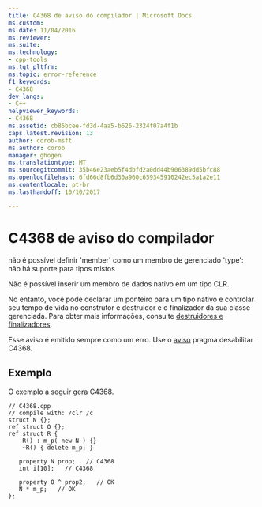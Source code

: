 ```yaml
---
title: C4368 de aviso do compilador | Microsoft Docs
ms.custom: 
ms.date: 11/04/2016
ms.reviewer: 
ms.suite: 
ms.technology:
- cpp-tools
ms.tgt_pltfrm: 
ms.topic: error-reference
f1_keywords:
- C4368
dev_langs:
- C++
helpviewer_keywords:
- C4368
ms.assetid: cb85bcee-fd3d-4aa5-b626-2324f07a4f1b
caps.latest.revision: 13
author: corob-msft
ms.author: corob
manager: ghogen
ms.translationtype: MT
ms.sourcegitcommit: 35b46e23aeb5f4dbfd2a0dd44b906389dd5bfc88
ms.openlocfilehash: 6fd66d8fb6d30a960c659345910242ec5a1a2e11
ms.contentlocale: pt-br
ms.lasthandoff: 10/10/2017

---
```

# <a name="compiler-warning-c4368"></a>C4368 de aviso do compilador
não é possível definir 'member' como um membro de gerenciado 'type': não há suporte para tipos mistos  
  
 Não é possível inserir um membro de dados nativo em um tipo CLR.  
  
 No entanto, você pode declarar um ponteiro para um tipo nativo e controlar seu tempo de vida no construtor e destruidor e o finalizador da sua classe gerenciada. Para obter mais informações, consulte [destruidores e finalizadores](../../dotnet/how-to-define-and-consume-classes-and-structs-cpp-cli.md#BKMK_Destructors_and_finalizers).  
  
 Esse aviso é emitido sempre como um erro. Use o [aviso](../../preprocessor/warning.md) pragma desabilitar C4368.  
  
## <a name="example"></a>Exemplo  
 O exemplo a seguir gera C4368.  
  
```  
// C4368.cpp  
// compile with: /clr /c  
struct N {};  
ref struct O {};  
ref struct R {  
    R() : m_p( new N ) {}  
    ~R() { delete m_p; }  
  
   property N prop;   // C4368  
   int i[10];   // C4368  
  
   property O ^ prop2;   // OK  
   N * m_p;   // OK  
};  
```
